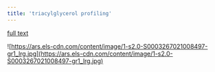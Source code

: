 ```yaml
---
title: 'triacylglycerol profiling'
---
```


[full text](https://doi.org/10.1016/j.aca.2021.339023)

![https://ars.els-cdn.com/content/image/1-s2.0-S0003267021008497-gr1_lrg.jpg](https://ars.els-cdn.com/content/image/1-s2.0-S0003267021008497-gr1_lrg.jpg)